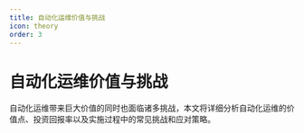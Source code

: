 ```yaml
---
title: 自动化运维价值与挑战
icon: theory
order: 3
---
```


# 自动化运维价值与挑战

自动化运维带来巨大价值的同时也面临诸多挑战，本文将详细分析自动化运维的价值点、投资回报率以及实施过程中的常见挑战和应对策略。
